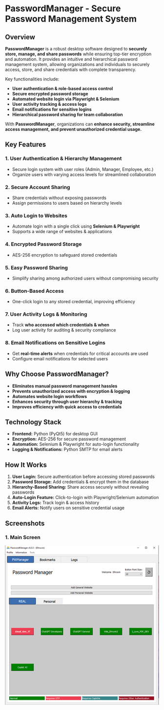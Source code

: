 # PasswordManager - Secure Password Management System

## Overview
**PasswordManager** is a robust desktop software designed to **securely store, manage, and share passwords** while ensuring top-tier encryption and automation. It provides an intuitive and hierarchical password management system, allowing organizations and individuals to securely access, store, and share credentials with complete transparency.

Key functionalities include:
- **User authentication & role-based access control**
- **Secure encrypted password storage**
- **Automated website login via Playwright & Selenium**
- **User activity tracking & access logs**
- **Email notifications for sensitive logins**
- **Hierarchical password sharing for team collaboration**

With **PasswordManager**, organizations can **enhance security, streamline access management, and prevent unauthorized credential usage.**

## Key Features
### 1. User Authentication & Hierarchy Management
- Secure login system with user roles (Admin, Manager, Employee, etc.)
- Organize users with varying access levels for streamlined collaboration

### 2. Secure Account Sharing
- Share credentials without exposing passwords
- Assign permissions to users based on hierarchy levels

### 3. Auto Login to Websites
- Automate login with a single click using **Selenium & Playwright**
- Supports a wide range of websites & applications

### 4. Encrypted Password Storage
- AES-256 encryption to safeguard stored credentials

### 5. Easy Password Sharing
- Simplify sharing among authorized users without compromising security

### 6. Button-Based Access
- One-click login to any stored credential, improving efficiency

### 7. User Activity Logs & Monitoring
- Track **who accessed which credentials & when**
- Log user activity for auditing & security compliance

### 8. Email Notifications on Sensitive Logins
- Get **real-time alerts** when credentials for critical accounts are used
- Configure email notifications for selected users

## Why Choose PasswordManager?
- **Eliminates manual password management hassles**
- **Prevents unauthorized access with encryption & logging**
- **Automates website login workflows**
- **Enhances security through user hierarchy & tracking**
- **Improves efficiency with quick access to credentials**

## Technology Stack
- **Frontend:** Python (PyQt5) for desktop GUI
- **Encryption:** AES-256 for secure password management
- **Automation:** Selenium & Playwright for auto-login functionality
- **Logging & Notifications:** Python SMTP for email alerts

## How It Works
1. **User Login:** Secure authentication before accessing stored passwords
2. **Password Storage:** Add credentials & encrypt them in the database
3. **Hierarchy-Based Sharing:** Share access securely without revealing passwords
4. **Auto-Login Feature:** Click-to-login with Playwright/Selenium automation
5. **Activity Logs:** Track login & access history
6. **Email Alerts:** Notify users on sensitive credential usage

## Screenshots

### 1. Main Screen
![Main Screen](resources\Mainscreen.png)
